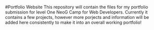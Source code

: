 #Portfolio Website 
This repository will contain the files for my portfolio submission for level One NeoG Camp for Web Developers. 
Currently it contains a few projects, however more porjects and information will be added here consistently to make it into an overall working portfolio!
